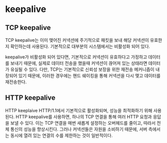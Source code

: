 # keepalive

## TCP keepalive
TCP keepalive는 이미 맺어진 커넥션에 주기적으로 패킷을 보내 해당 커넥션이 유효한지 확인하는데 사용된다. 기본적으로 대부분의 시스템에서는 비활성화 되어 있다.

keepalive가 비활성화 되어 있다면, 기본적으로 커넥션이 유효하다고 가정하고 데이터를 보내기 때문에, 실제로 데이터 전송을 했을때 커넥션이 끊어져 있는 상태라면 데이터가 유실될 수 있다. 다만, TCP는 기본적으로 신뢰성 보장을 위한 재전송 메커니즘이 내장되어 있기 때문에, 이러한 경우에는 핸드 쉐이킹을 통해 커넥션을 다시 맺고 데이터를 재전송한다.

## HTTP keepalive
HTTP keeplaive HTTP/1.1에서 기본적으로 활성화되며, 성능을 최적화하기 위해 사용된다. HTTP keepalive를 사용하면, 하나의 TCP 연결을 통해 여러 HTTP 요청과 응답을 보낼 수 있다. 이는 TCP 연결을 매번 새롭게 설정하는 오버헤드를 줄이고, 따라서 전체 통신의 성능을 향상시킨다. 그러나 커넥션들은 자원을 소비하기 때문에, 서버 측에서는 동시에 열려 있는 연결의 수를 제한하는 것이 일반적이다.